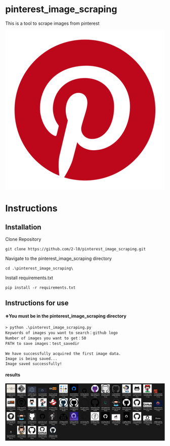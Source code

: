 # pinterest_image_scraping
This is a tool to scrape images from pinterest

![pinterest logo](https://github.com/2-l0/pinterest_image_scraping/blob/main/Pinterest-logo.png?raw=true)

# Instructions
## Installation
Clone Repository
```
git clone https://github.com/2-l0/pinterest_image_scraping.git
```
Navigate to the pinterest_image_scraping directory
```
cd .\pinterest_image_scraping\
```
Install requirements.txt
```
pip install -r requirements.txt
```
## Instructions for use
#### ※You must be in the pinterest_image_scraping directory
```
> python .\pinterest_image_scraping.py
Keywords of images you want to search：github logo
Number of images you want to get：50
PATH to save images：test_savedir

We have successfully acquired the first image data.
Image is being saved...
Image saved successfully!
```
#### results
![result image](https://github.com/2-l0/pinterest_image_scraping/blob/main/results.png?raw=true)
